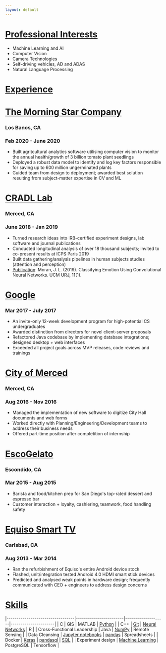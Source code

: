 ```yaml
---
layout: default
---
```

# <ins> Professional Interests </ins>
*   Machine Learning and AI
*   Computer Vision
*   Camera Technologies
*   Self-driving vehicles, AD and ADAS
*   Natural Language Processing

# <ins> Experience </ins>

# [The Morning Star Company](https://www.morningstarco.com)
### Los Banos, CA
### Feb 2020 - June 2020
*   Built agritcultural analytics software utilising computer vision to monitor the annual health/growth of 3 billion tomato plant seedlings
*   Deployed a robust data model to identify and log key factors responsible for saving up to 600 million ungerminated plants
*   Guided team from design to deployment; awarded best solution resulting from subject-matter expertise in CV and ML

# [CRADL Lab](https://faculty.ucmerced.edu/jgilger/about/index.html)
### Merced, CA
### June 2018 - Jan 2019
*   Turned research ideas into IRB-certified experiment designs, lab software and journal publications
*   Conducted longitudinal analysis of over 18 thousand subjects; invited to co-present results at ICPS Paris 2019
*   Built data gathering/analysis pipelines in human subjects studies (attention and perception)
*   <ins>Publication</ins>: Moran, J. L. (2019). Classifying Emotion Using Convolutional Neural Networks. UCM URJ, 11(1).

# [Google](https://careers.google.com)
### Mar 2017 - July 2017
*   An invite-only 12-week development program for high-potential CS undergraduates
*   Awarded distinction from directors for novel client-server proposals
*   Refactored Java codebase by implementing database integrations; designed desktop + web interfaces
*   Exceeded all project goals across MVP releases, code reviews and trainings 

# [City of Merced](https://www.cityofmerced.org/)
### Merced, CA
### Aug 2016 - Nov 2016
*   Managed the implementation of new software to digitize City Hall documents and web forms
*   Worked directly with Planning/Engineering/Development teams to address their business needs
*   Offered part-time position after completition of internship

# [EscoGelato](https://escogelato.com)
### Escondido, CA
### Mar 2015 - Aug 2015
*   Barista and food/kitchen prep for San Diego's top-rated dessert and espresso bar
*   Customer interaction + loyalty, cashiering, teamwork, food handling safety

# [Equiso Smart TV](https://www.kickstarter.com/projects/2028163448/equiso-smart-tv-turn-any-tv-into-a-smart-tv)
### Carlsbad, CA
### Aug 2013 - Mar 2014
*   Ran the refurbishment of Equiso's entire Android device stock
*   Flashed, unit/integration tested Android 4.0 HDMI smart stick devices
*   Predicted and analysed weak points in hardware design; frequently communicated with CEO + engineers to address design concerns

# <ins> Skills </ins>

|----------------------------------|------------------------|--------------------|----------------------|
| C                                            | GIS                          | MATLAB             | [Python](https://jonathanlmoran.com/tag/python)                   |
| C++                                        | [Git](https://github.com/jonathanloganmoran)                           | [Neural Networks](/tag/neural-networks) | R                           |
| Cross-Functional Leadership | Java                        | [NumPy](/tag/numpy)                | Remote Sensing   |
| Data Cleansing                       | [Jupyter notebooks](/tag/ipynb) | [pandas](/tag/pandas)                | Spreadsheets        |
| Docker                                    | [Keras](/tag/keras)                      | [pandasql](/tag/pandasql)             | [SQL](/tag/SQL)                       |
| Experiment design                 | [Machine Learning](/tag/machine-learning)   | PostgreSQL         | Tensorflow            |
